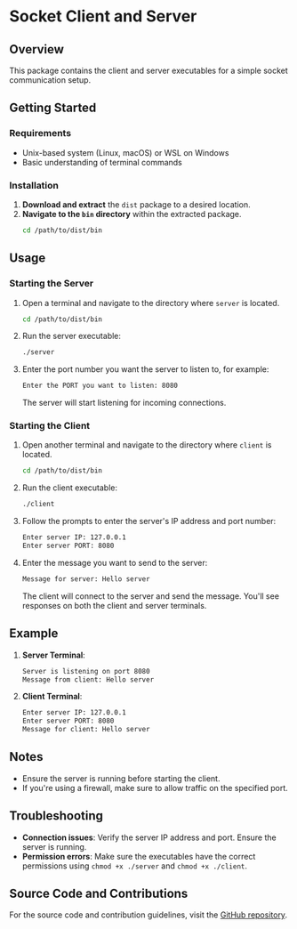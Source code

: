 # Socket Client and Server

## Overview
This package contains the client and server executables for a simple socket communication setup.

## Getting Started

### Requirements
* Unix-based system (Linux, macOS) or WSL on Windows
* Basic understanding of terminal commands

### Installation
1. **Download and extract** the `dist` package to a desired location.
2. **Navigate to the `bin` directory** within the extracted package.
    ```sh
    cd /path/to/dist/bin
    ```

## Usage

### Starting the Server
1. Open a terminal and navigate to the directory where `server` is located.
    ```sh
    cd /path/to/dist/bin
    ```

2. Run the server executable:
    ```sh
    ./server
    ```

3. Enter the port number you want the server to listen to, for example:
    ```sh
    Enter the PORT you want to listen: 8080
    ```
    The server will start listening for incoming connections.

### Starting the Client
1. Open another terminal and navigate to the directory where `client` is located.
    ```sh
    cd /path/to/dist/bin
    ```

2. Run the client executable:
    ```sh
    ./client
    ```

3. Follow the prompts to enter the server's IP address and port number:
    ```sh
    Enter server IP: 127.0.0.1
    Enter server PORT: 8080
    ```

4. Enter the message you want to send to the server:
    ```sh
    Message for server: Hello server
    ```
    The client will connect to the server and send the message. You'll see responses on both the client and server terminals.

## Example

1. **Server Terminal**:
    ```sh
    Server is listening on port 8080
    Message from client: Hello server
    ```

2. **Client Terminal**:
    ```sh
    Enter server IP: 127.0.0.1
    Enter server PORT: 8080
    Message for client: Hello server
    ```

## Notes
* Ensure the server is running before starting the client.
* If you're using a firewall, make sure to allow traffic on the specified port.

## Troubleshooting
* **Connection issues**: Verify the server IP address and port. Ensure the server is running.
* **Permission errors**: Make sure the executables have the correct permissions using `chmod +x ./server` and `chmod +x ./client`.

## Source Code and Contributions
For the source code and contribution guidelines, visit the [GitHub repository](https://github.com/devRajeshThapa/socket).

